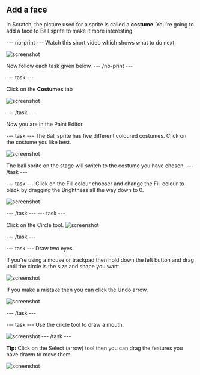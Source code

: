 ## Add a face
In Scratch, the picture used for a sprite is called a __costume__. You're going to add a face to Ball sprite to make it more interesting. 

--- no-print ---
Watch this short video which shows what to do next.

![screenshot](images/balls-step3.gif) 

Now follow each task given below.
--- /no-print ---

--- task ---

Click on the **Costumes** tab

![screenshot](images/balls-costumes.png)

--- /task ---

Now you are in the Paint Editor.

--- task ---
The Ball sprite has five different coloured costumes. Click on the costume you like best.

![screenshot](images/balls-costume-colour.png)

The ball sprite on the stage will switch to the costume you have chosen.
--- /task ---

--- task ---
Click on the Fill colour chooser and change the Fill colour to black by dragging the Brightness all the way down to 0.

![screenshot](images/balls-fill-colour.png)

--- /task ---
--- task ---

Click on the Circle tool. 
![screenshot](images/balls-circle-tool.png)

--- /task ---

--- task ---
Draw two eyes. 

If you're using a mouse or trackpad then hold down the left button and drag until the circle is the size and shape you want.

![screenshot](images/balls-eyes.png)

If you make a mistake then you can click the Undo arrow.

![screenshot](images/balls-undo.png)

--- /task ---

--- task ---
Use the circle tool to draw a mouth.

![screenshot](images/balls-mouth.png)
--- /task ---

__Tip:__ Click on the Select (arrow) tool then you can drag the features you have drawn to move them.

![screenshot](images/balls-move.png)

